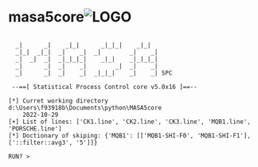 # masa5core![LOGO](https://user-images.githubusercontent.com/18431164/198871525-03332c48-876c-4c63-8a36-5ff4358f4d5c.png)
```

  _|      _|    _|_|      _|_|_|    _|_|    
  _|_|  _|_|  _|    _|  _|        _|    _|  
  _|  _|  _|  _|_|_|_|    _|_|    _|_|_|_|  
  _|      _|  _|    _|        _|  _|    _|  
  _|      _|  _|    _|  _|_|_|    _|    _| SPC 

 --==[ Statistical Process Control core v5.0x16 ]==--

[*] Curret working directory d:\Users\f93918b\Documents\python\MASA5core
    2022-10-29
[+] List of lines: ['CK1.line', 'CK2.line', 'CK3.line', 'MQB1.line', 'PORSCHE.line']
[*] Doctionary of skiping: {'MQB1': [['MQB1-SHI-F0', 'MQB1-SHI-F1'], ['::filter::avg3', '5']]}

RUN? > 
```
